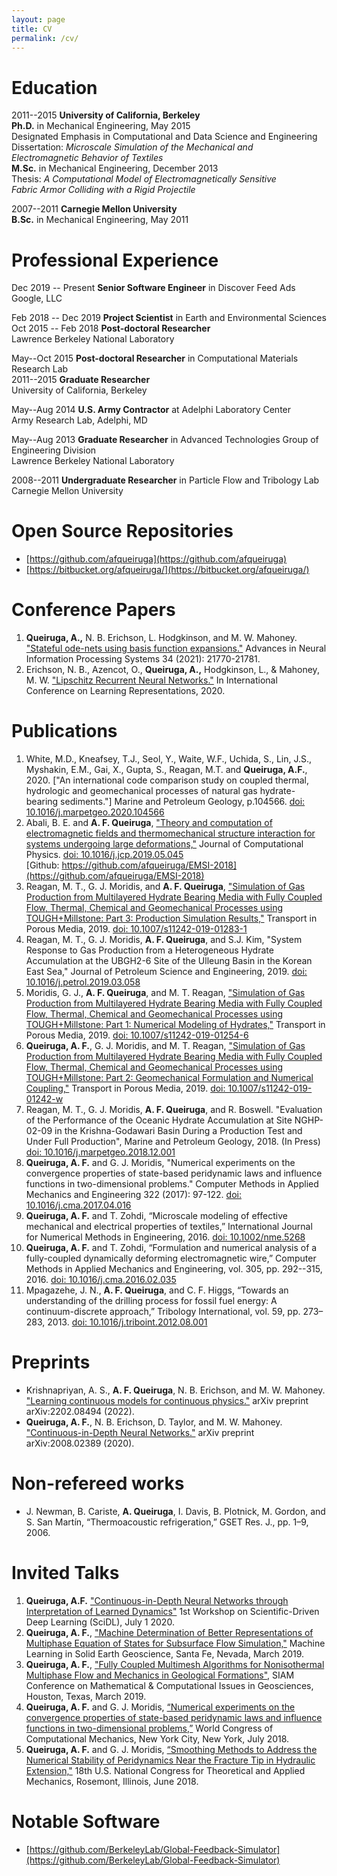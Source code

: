 ```yaml
---
layout: page
title: CV
permalink: /cv/
---
```



#  Education

2011--2015 **University of California, Berkeley**  
**Ph.D.** in Mechanical Engineering, May 2015  
Designated Emphasis in Computational and Data Science and Engineering  
Dissertation: *Microscale Simulation of the Mechanical and  
Electromagnetic Behavior of Textiles*  
**M.Sc.** in Mechanical Engineering, December 2013  
Thesis: *A Computational Model of Electromagnetically Sensitive  
Fabric Armor Colliding with a Rigid Projectile*

2007--2011 **Carnegie Mellon University**  
**B.Sc.** in Mechanical Engineering, May 2011

# Professional Experience

Dec 2019 -- Present **Senior Software Engineer** in Discover Feed Ads  
Google, LLC

Feb 2018 -- Dec 2019 **Project Scientist** in Earth and Environmental 
Sciences  
Oct 2015 -- Feb 2018 **Post-doctoral Researcher**  
Lawrence Berkeley National Laboratory

May--Oct 2015 **Post-doctoral Researcher** in Computational Materials 
Research Lab  
2011--2015 **Graduate Researcher**  
University of California, Berkeley

May--Aug 2014 **U.S. Army Contractor** at Adelphi Laboratory Center  
Army Research Lab, Adelphi, MD

May--Aug 2013 **Graduate Researcher** in Advanced Technologies Group 
of Engineering Division  
Lawrence Berkeley National Laboratory

2008--2011 **Undergraduate Researcher** in Particle Flow and 
Tribology Lab  
Carnegie Mellon University

# Open Source Repositories

- [https://github.com/afqueiruga](https://github.com/afqueiruga)
- [https://bitbucket.org/afqueiruga/](https://bitbucket.org/afqueiruga/)

# Conference Papers

1. **Queiruga, A.,** N. B. Erichson, L. Hodgkinson, and M. W. Mahoney. ["Stateful ode-nets using basis function expansions."](https://arxiv.org/abs/2106.10820) Advances in Neural Information Processing Systems 34 (2021): 21770-21781.
2. Erichson, N. B., Azencot, O., **Queiruga, A.,** Hodgkinson, L., & Mahoney, M. W. ["Lipschitz Recurrent Neural Networks."](https://arxiv.org/abs/2006.12070) In International Conference on Learning Representations, 2020.


# Publications

1. White, M.D., Kneafsey, T.J., Seol, Y., Waite, W.F., Uchida, S., Lin, J.S., Myshakin, E.M., Gai, X., Gupta, S., Reagan, M.T. and **Queiruga, A.F.**, 2020. ["An international code comparison study on coupled thermal, hydrologic and geomechanical processes of natural gas hydrate-bearing sediments."] Marine and Petroleum Geology, p.104566. [doi: 10.1016/j.marpetgeo.2020.104566](https://doi.org/10.1016/j.marpetgeo.2020.104566)
1. Abali, B. E. and **A. F. Queiruga**, ["Theory and computation of
   electromagnetic fields and thermomechanical structure interaction
   for systems undergoing large deformations,"](https://arxiv.org/abs/1803.10551) Journal of Computational Physics. 
[doi: 10.1016/j.jcp.2019.05.045](https://doi.org/10.1016/j.jcp.2019.05.045)  
   [Github: https://github.com/afqueiruga/EMSI-2018](https://github.com/afqueiruga/EMSI-2018)
1. Reagan, M. T., G. J. Moridis, and **A. F. Queiruga**, ["Simulation
   of Gas Production from Multilayered Hydrate Bearing Media with
   Fully Coupled Flow, Thermal, Chemical and Geomechanical Processes
   using TOUGH+Millstone: Part 3: Production Simulation Results,"](https://rdcu.be/bUmXo) Transport in Porous Media, 2019. [doi: 10.1007/s11242-019-01283-1](https://doi.org/10.1007/s11242-019-01283-1)
1. Reagan, M. T., G. J. Moridis, **A. F. Queiruga**, and S.J. Kim,
   "System Response to Gas Production from a Heterogeneous Hydrate
   Accumulation at the UBGH2-6 Site of the Ulleung Basin in the Korean
   East Sea," Journal of Petroleum Science and Engineering, 2019. [doi: 10.1016/j.petrol.2019.03.058](https://doi.org/10.1016/j.petrol.2019.03.058)
1. Moridis, G. J., **A. F. Queiruga**, and M. T. Reagan,
   ["Simulation of Gas Production from Multilayered Hydrate Bearing Media with Fully Coupled Flow, Thermal, Chemical and Geomechanical Processes using TOUGH+Millstone: Part 1: Numerical Modeling of Hydrates,"](https://rdcu.be/bpHal)
   Transport in Porous Media, 2019. [doi: 10.1007/s11242-019-01254-6](https://doi.org/10.1007/s11242-019-01254-6)
1. **Queiruga, A. F.**, G. J. Moridis, and M. T. Reagan, ["Simulation of Gas Production from Multilayered Hydrate Bearing Media with Fully Coupled Flow, Thermal, Chemical and Geomechanical Processes using TOUGH+Millstone: Part 2: Geomechanical Formulation and Numerical Coupling,"](https://rdcu.be/bnCEb) Transport in Porous Media, 2019. [doi: 10.1007/s11242-019-01242-w](https://doi.org/10.1007/s11242-019-01242-w)
1. Reagan, M. T., G. J. Moridis, **A. F. Queiruga**, and
   R. Boswell. "Evaluation of the Performance of the Oceanic Hydrate
   Accumulation at Site NGHP-02-09 in the Krishna-Godawari Basin
   During a Production Test and Under Full Production", Marine and
   Petroleum Geology, 2018. (In Press) [doi: 10.1016/j.marpetgeo.2018.12.001](https://doi.org/10.1016/j.marpetgeo.2018.12.001)
1. **Queiruga, A. F.** and G. J. Moridis, "Numerical experiments on 
  the convergence properties of state-based peridynamic laws and 
  influence functions in two-dimensional problems." Computer 
  Methods in Applied Mechanics and Engineering 322 (2017): 
  97-122. [doi: 10.1016/j.cma.2017.04.016](https://doi.org/10.1016/j.cma.2017.04.016) 
1. **Queiruga, A. F.** and T. Zohdi, “Microscale modeling of effective 
  mechanical and electrical properties of textiles,” 
  International Journal for Numerical Methods in Engineering, 2016.
  [doi: 10.1002/nme.5268](https://doi.org/10.1002/nme.5268)
1. **Queiruga, A. F.** and T. Zohdi, “Formulation and numerical 
  analysis of a fully-coupled dynamically deforming 
  electromagnetic wire,” Computer Methods in Applied Mechanics 
  and Engineering, vol. 305, pp. 292--315, 2016. [doi: 10.1016/j.cma.2016.02.035](https://doi.org/10.1016/j.cma.2016.02.035)
1. Mpagazehe, J. N., **A. F. Queiruga**, and C. F. Higgs, “Towards an 
  understanding of the drilling process for fossil fuel energy: A 
  continuum-discrete approach,” Tribology International, vol. 59, 
  pp. 273–283, 2013. [doi: 10.1016/j.triboint.2012.08.001](https://doi.org/10.1016/j.triboint.2012.08.001)

# Preprints

- Krishnapriyan, A. S., **A. F. Queiruga**, N. B. Erichson, and M. W. Mahoney. ["Learning continuous models for continuous physics."](https://arxiv.org/abs/2202.08494) arXiv preprint arXiv:2202.08494 (2022).
- **Queiruga, A. F.**, N. B. Erichson, D. Taylor, and M. W. Mahoney. ["Continuous-in-Depth Neural Networks."](https://res.arxiv.org/abs/2008.02389) arXiv preprint arXiv:2008.02389 (2020).

# Non-refereed works

- J. Newman, B. Cariste, **A. Queiruga**, I. Davis, B. Plotnick, M. 
  Gordon, and S. San Martín, “Thermoacoustic refrigeration,” GSET 
  Res. J., pp. 1–9, 2006.

# Invited Talks

1. **Queiruga, A.F.** ["Continuous-in-Depth Neural Networks through Interpretation of Learned Dynamics"](https://www.youtube.com/watch?v=_aX3T1Smg54) 1st Workshop on Scientific-Driven Deep Learning (SciDL), July 1 2020.
1. **Queiruga, A. F.**, ["Machine Determination of Better
   Representations of Multiphase Equation of States for Subsurface
   Flow Simulation,"](https://www.ocf.berkeley.edu/~afq/present/SantaFe2019/)
   Machine Learning in Solid Earth Geoscience, Santa Fe, Nevada,
   March 2019.
1. **Queiruga, A. F.**, ["Fully Coupled Multimesh Algorithms for
   Nonisothermal Multiphase Flow and Mechanics in Geological
   Formations"](https://www.ocf.berkeley.edu/~afq/present/Siam2019/), SIAM Conference on Mathematical &
   Computational Issues in Geosciences, Houston, Texas, March 2019.
1. **Queiruga, A. F.** and G. J. Moridis, [“Numerical experiments on 
  the convergence properties of state-based peridynamic laws and 
  influence functions in two-dimensional problems,”](https://www.ocf.berkeley.edu/~afq/present/Peridynamics/wccm_inline.html) World 
  Congress of Computational Mechanics, New York City, New York, 
  July 2018.
1. **Queiruga, A. F.** and G. J. Moridis, [“Smoothing Methods to
   Address the Numerical Stability of Peridynamics Near the Fracture
   Tip in Hydraulic Extension,"](https://www.ocf.berkeley.edu/~afq/present/Peridynamics/usnctam_inline.html) 18th U.S. National Congress for
   Theoretical and Applied Mechanics, Rosemont, Illinois, June 2018.

# Notable Software

- [https://github.com/BerkeleyLab/Global-Feedback-Simulator](https://github.com/BerkeleyLab/Global-Feedback-Simulator)
